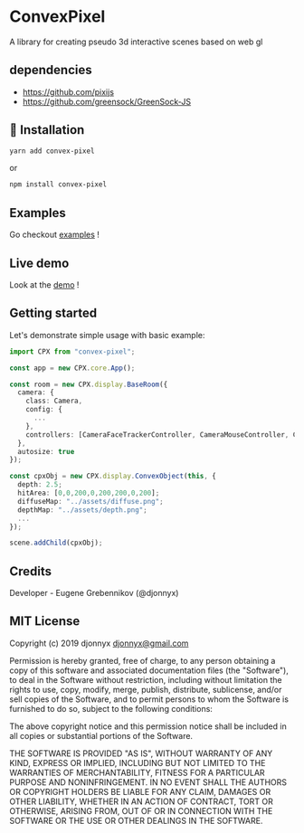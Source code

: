 # ConvexPixel

A library for creating pseudo 3d interactive scenes based on web gl

## dependencies

- <https://github.com/pixijs>
- <https://github.com/greensock/GreenSock-JS>

## 🔧 Installation

```sh
yarn add convex-pixel
```

or

```sh
npm install convex-pixel
```

## Examples

Go checkout [examples](./examples) !

## Live demo

Look at the [demo](http://contents.eugene-grebennikov.pro/cpx/examples/) !

## Getting started

Let's demonstrate simple usage with basic example:

```ts
import CPX from "convex-pixel";

const app = new CPX.core.App();

const room = new CPX.display.BaseRoom({
  camera: {
    class: Camera,
    config: {
      ...
    },
    controllers: [CameraFaceTrackerController, CameraMouseController, CameraGyroscopeController]
  },
  autosize: true
});

const cpxObj = new CPX.display.ConvexObject(this, {
  depth: 2.5;
  hitArea: [0,0,200,0,200,200,0,200];
  diffuseMap: "../assets/diffuse.png";
  depthMap: "../assets/depth.png";
  ...
});

scene.addChild(cpxObj);

```

## Credits

Developer - Eugene Grebennikov (@djonnyx)

## MIT License

Copyright (c) 2019 djonnyx <djonnyx@gmail.com>

Permission is hereby granted, free of charge, to any person obtaining a copy
of this software and associated documentation files (the "Software"), to deal
in the Software without restriction, including without limitation the rights
to use, copy, modify, merge, publish, distribute, sublicense, and/or sell
copies of the Software, and to permit persons to whom the Software is
furnished to do so, subject to the following conditions:

The above copyright notice and this permission notice shall be included in all
copies or substantial portions of the Software.

THE SOFTWARE IS PROVIDED "AS IS", WITHOUT WARRANTY OF ANY KIND, EXPRESS OR
IMPLIED, INCLUDING BUT NOT LIMITED TO THE WARRANTIES OF MERCHANTABILITY,
FITNESS FOR A PARTICULAR PURPOSE AND NONINFRINGEMENT. IN NO EVENT SHALL THE
AUTHORS OR COPYRIGHT HOLDERS BE LIABLE FOR ANY CLAIM, DAMAGES OR OTHER
LIABILITY, WHETHER IN AN ACTION OF CONTRACT, TORT OR OTHERWISE, ARISING FROM,
OUT OF OR IN CONNECTION WITH THE SOFTWARE OR THE USE OR OTHER DEALINGS IN THE
SOFTWARE.
